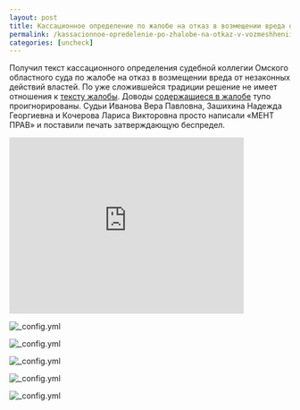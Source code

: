 ```yaml
---
layout: post
title: Кассационное определение по жалобе на отказ в возмещении вреда от незаконных действий властей
permalink: /kassacionnoe-opredelenie-po-zhalobe-na-otkaz-v-vozmeshhenii-vreda-ot-nezakonnyx-dejstvij-vlastej.html
categories: [uncheck]
---
```



Получил текст кассационного определения судебной коллегии Омского областного суда по жалобе на отказ в возмещении вреда от незаконных действий властей. По уже сложившейся традиции решение не имеет отношения к <a href="/obzhalovanie-otkaza-v-vozmeshhenii-vreda.html">тексту жалобы</a>. Доводы <a href="/obzhalovanie-otkaza-v-vozmeshhenii-vreda.html">содержащиеся в жалобе</a> тупо проигнорированы. Судьи Иванова Вера Павловна, Зашихина Надежда Георгиевна и Кочерова Лариса Викторовна просто написали &#171;МЕНТ ПРАВ&#187; и поставили печать затверждающую беспредел.
  
<iframe class='youtube-player' type='text/html' width='420' height='315' src='https://www.youtube.com/embed/plPVPTN7fO8?version=3&#038;rel=1&#038;fs=1&#038;autohide=2&#038;showsearch=0&#038;showinfo=1&#038;iv_load_policy=1&#038;wmode=transparent' allowfullscreen='true' style='border:0;'></iframe>

![_config.yml](/images/uncheck/kassacionnoe-opredelenie-po-zhalobe-na-otkaz-v-vozmeshhenii-vreda-ot-nezakonnyx-dejstvij-vlastej-1.jpg)




![_config.yml](/images/uncheck/kassacionnoe-opredelenie-po-zhalobe-na-otkaz-v-vozmeshhenii-vreda-ot-nezakonnyx-dejstvij-vlastej-2.jpg)




![_config.yml](/images/uncheck/kassacionnoe-opredelenie-po-zhalobe-na-otkaz-v-vozmeshhenii-vreda-ot-nezakonnyx-dejstvij-vlastej-3.jpg)




![_config.yml](/images/uncheck/kassacionnoe-opredelenie-po-zhalobe-na-otkaz-v-vozmeshhenii-vreda-ot-nezakonnyx-dejstvij-vlastej-4.jpg)




![_config.yml](/images/uncheck/kassacionnoe-opredelenie-po-zhalobe-na-otkaz-v-vozmeshhenii-vreda-ot-nezakonnyx-dejstvij-vlastej-5.jpg)


